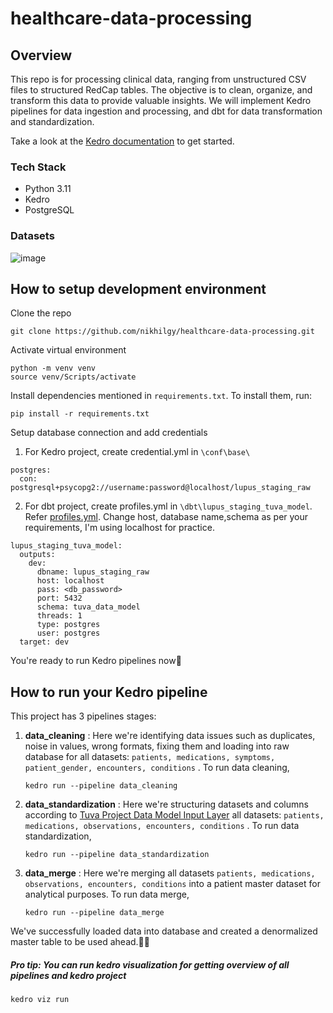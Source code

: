 # healthcare-data-processing

## Overview

This repo is for processing clinical data, ranging from unstructured CSV files to structured RedCap tables. The objective is to clean, organize, and transform this data to provide valuable insights. We will implement Kedro pipelines for data ingestion and processing, and dbt for data transformation and standardization.

Take a look at the [Kedro documentation](https://docs.kedro.org) to get started.

### Tech Stack

- Python 3.11
- Kedro
- PostgreSQL

### Datasets
![image](https://github.com/user-attachments/assets/a8747059-fb33-495a-9edc-9abd3e095c41)


## How to setup development environment

Clone the repo

```
git clone https://github.com/nikhilgy/healthcare-data-processing.git
```

Activate virtual environment
```
python -m venv venv
source venv/Scripts/activate
```

Install dependencies mentioned in `requirements.txt`. To install them, run:
```
pip install -r requirements.txt
```

Setup database connection and add credentials

1. For Kedro project, create credential.yml in `\conf\base\`

```
postgres:
  con: postgresql+psycopg2://username:password@localhost/lupus_staging_raw
```

2. For dbt project, create profiles.yml in `\dbt\lupus_staging_tuva_model`. Refer [profiles.yml](https://docs.getdbt.com/docs/core/connect-data-platform/profiles.yml). Change host, database name,schema as per your requirements, I'm using localhost for practice.

```
lupus_staging_tuva_model:
  outputs:
    dev:
      dbname: lupus_staging_raw
      host: localhost
      pass: <db_password>
      port: 5432
      schema: tuva_data_model
      threads: 1
      type: postgres
      user: postgres
  target: dev

```

You're ready to run Kedro pipelines now🎉

## How to run your Kedro pipeline

This project has 3 pipelines stages:

1. **data_cleaning** : Here we're identifying data issues such as duplicates, noise in values, wrong formats, fixing them and loading into raw database for all datasets: `patients, medications, symptoms, patient_gender, encounters, conditions` . To run data cleaning, 
    
    ```
    kedro run --pipeline data_cleaning
    ```
2. **data_standardization** : Here we're structuring datasets and columns according to [Tuva Project Data Model Input Layer](https://thetuvaproject.com/connectors/input-layer) all datasets: `patients, medications, observations, encounters, conditions` . To run data standardization, 
    
    ```
    kedro run --pipeline data_standardization
    ```

2. **data_merge** : Here we're merging all datasets `patients, medications, observations, encounters, conditions` into a patient master dataset for analytical purposes. To run data merge, 
    
    ```
    kedro run --pipeline data_merge
    ```

We've successfully loaded data into database and created a denormalized master table to be used ahead.🎉💯 


##### Pro tip: You can run kedro visualization for getting overview of all pipelines and kedro project
```
kedro viz run
```

